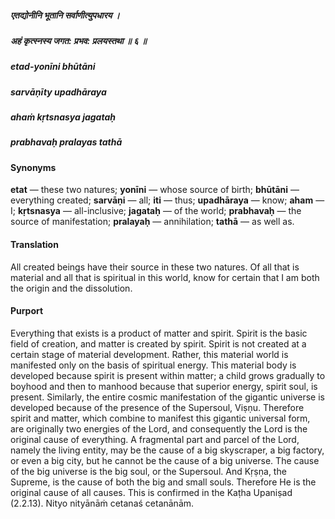 ##### एतद्योनीनि भूतानि सर्वाणीत्युपधारय ।
##### अहं कृत्स्नस्य जगत: प्रभव: प्रलयस्तथा ॥ ६ ॥

##### etad-yonīni bhūtāni
##### sarvāṇīty upadhāraya
##### ahaṁ kṛtsnasya jagataḥ
##### prabhavaḥ pralayas tathā

#### Synonyms

**etat** — these two natures; **yonīni** — whose source of birth; **bhūtāni** — everything created; **sarvāṇi** — all; **iti** — thus; **upadhāraya** — know; **aham** — I; **kṛtsnasya** — all-inclusive; **jagataḥ** — of the world; **prabhavaḥ** — the source of manifestation; **pralayaḥ** — annihilation; **tathā** — as well as.

#### Translation

All created beings have their source in these two natures. Of all that is material and all that is spiritual in this world, know for certain that I am both the origin and the dissolution.

#### Purport

Everything that exists is a product of matter and spirit. Spirit is the basic field of creation, and matter is created by spirit. Spirit is not created at a certain stage of material development. Rather, this material world is manifested only on the basis of spiritual energy. This material body is developed because spirit is present within matter; a child grows gradually to boyhood and then to manhood because that superior energy, spirit soul, is present. Similarly, the entire cosmic manifestation of the gigantic universe is developed because of the presence of the Supersoul, Viṣṇu. Therefore spirit and matter, which combine to manifest this gigantic universal form, are originally two energies of the Lord, and consequently the Lord is the original cause of everything. A fragmental part and parcel of the Lord, namely the living entity, may be the cause of a big skyscraper, a big factory, or even a big city, but he cannot be the cause of a big universe. The cause of the big universe is the big soul, or the Supersoul. And Kṛṣṇa, the Supreme, is the cause of both the big and small souls. Therefore He is the original cause of all causes. This is confirmed in the Kaṭha Upaniṣad (2.2.13). Nityo nityānāṁ cetanaś cetanānām.